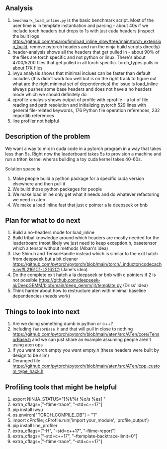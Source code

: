 ## Analysis
1. `benchmark_load_inline.py` is the basic benchmark script. Most of the user time is in template instantiation and parsing - about 40s if we include torch headers but drops to 1s with just cuda headers (inspect the built logs https://github.com/msaroufim/load_inline_slow/tree/main/torch_extension_build, remove pytorch headers and run the ninja build scripts directly)
2. header-analysis shows all the headers that get pulled in - about 90% of the files are torch specific and not python or linux. There's about 4700/5200 files that get pulled in all torch specific. torch_types pulls in about 17K files
3. iwyu analysis shows that minimal inclues can be faster than default includes (this didn't work too well but is on the right track to figure out what are the right minimal set of dependencies) the issue is load_inline always pushes some base headers and does not have a no headers mode which we should definitely do
4. cprofile-analysis shows output of profile with cprofile - a lot of file reading and path resolution and initializing pytorch 529 lines with general file-related keywords, 176 Python file operation references, 232 importlib references
5. line profiler not helpful

## Description of the problem

We want a way to mix in cuda code in a pytorch program in a way that takes less than 5s. Right now the leaderboard takes 5s to provision a machine and run a triton kernel wheras building a toy cuda kernel takes 40-60s.

Solution space is
1. Make people build a python package for a specific cuda version elsewhere and then pull it
2. We build those python packages for people
3. We make load inline only get what it needs and do whatever refactoring we need in aten
4. We make a load inline fast that just c pointer a la deepseek or bnb 

## Plan for what to do next
1. Build a no-headers mode for load_inline
2. Build tribal knowledge around which headers are mostly needed for the leaderboard (most likely we just need to keep exception.h, basetensor which a tensor without methods (Alban's idea)
3. Use Shim.h and TensorHandle instead which is similar to the exit hatch from deepseek but a bit cleaner https://github.com/pytorch/pytorch/blob/main/torch/_inductor/codecache.py#L2161C1-L2162C1 (Jane's idea)
4. Do the complete exit hatch a la deepseek or bnb with c pointers if 2 is not possible https://github.com/deepseek-ai/DeepGEMM/blob/main/deep_gemm/jit/template.py (Driss' idea)
5. Think harder about how to restructure aten with minimal baseline dependencies (needs work)

## Things to look into next
1. Are we doing something dumb in python or c++?
2. Including `TensorBase.h` and that will pull in close to nothing https://github.com/pytorch/pytorch/blob/main/aten/src/ATen/core/TensorBase.h and we can just share an example assuming people aren't using aten ops
3. If you want torch.empty you want empty.h (these headers were built by design to be slim)
4. Deranged file https://github.com/pytorch/pytorch/blob/main/aten/src/ATen/cpp_custom_type_hack.h


## Profiling tools that might be helpful

1. export NINJA_STATUS="[%f/%t %o/s %es] "
2. extra_cflags=["-ftime-trace", "-std=c++17"]
3. pip install iwyu
4. os.environ["TORCH_COMPILE_DB"] = "1"
5. import cProfile; cProfile.run('import your_module', 'profile_output')
6. pip install line_profiler
7. extra_cflags=["-H", "-std=c++17", "-ftime-report"]
8. extra_cflags=["-std=c++17", "-ftemplate-backtrace-limit=0"]
9. extra_cflags=["-ftime-trace", "-std=c++17"]
